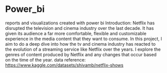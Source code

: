 # Power_bi
reports and visualizations created with power bi
Introduction:
Netflix has disrupted the television and cinema industry over the last decade. It has given its audience a far more comfortable, flexible and customizable experience in the media content that they want to consume.
In this project, I aim to do a deep dive into how the tv and cinema industry has reacted to the evolution of a streaming service like Netflix over the years. I explore the genres of content produced by Netflix and any changes that occur based on the time of the year.
data reference: https://www.kaggle.com/datasets/shivamb/netflix-shows
